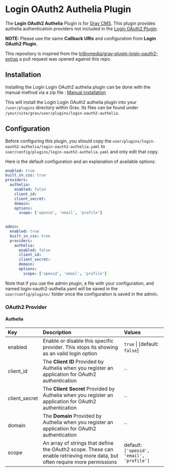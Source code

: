 # Login OAuth2 Authelia Plugin

The **Login OAuth2 Authelia** Plugin is for [Grav CMS](http://github.com/getgrav/grav). This plugin provides authelia authenticatoin providers not included in the [Login OAuth2 Plugin](http://github.com/trilbymedia/grav-plugin-login-oauth2). 


**NOTE:** Please use the same **Callback URIs** and configuration from **Login OAuth2 Plugin**.

This repository is inspired from the [trilbymedia/grav-plugin-login-oauth2-extras](http://github.com/trilbymedia/grav-plugin-login-oauth2-extras) a pull request was opened against this repo.

## Installation

Installing the Login Login OAuth2 authelia plugin can be done with the manual method via a zip file : 
[Manual installation](http://learn.getgrav.org/17/plugins/plugin-install#manual-installation)

This will install the Login Login OAuth2 authelia plugin into your `/user/plugins` directory within Grav. Its files can be found under `/your/site/grav/user/plugins/login-oauth2-authelia`.

## Configuration

Before configuring this plugin, you should copy the `user/plugins/login-oauth2-authelia/login-oauth2-authelia.yaml` to `user/config/plugins/login-oauth2-authelia.yaml` and only edit that copy.

Here is the default configuration and an explanation of available options:

```yaml
enabled: true
built_in_css: true
providers:
  authelia:
    enabled: false
    client_id:
    client_secret:
    domain:
    options:
      scope: ['openid', 'email', 'profile']
  

admin:
  enabled: true
  built_in_css: true
  providers:
    authelia:
      enabled: false
      client_id:
      client_secret:
      domain:
      options:
        scope: ['openid', 'email', 'profile']
```

Note that if you use the admin plugin, a file with your configuration, and named login-oauth2-authelia.yaml will be saved in the `user/config/plugins/` folder once the configuration is saved in the admin.

### OAuth2 Provider

#### Authelia

|Key                   |Description                 | Values |
|:---------------------|:---------------------------|:-------|
| enabled | Enable or disable this specific provider. This stops its showing as an valid login option | `true` \| [default: `false`] |
| client_id | The **Client ID** Provided by Authelia when you register an application for OAuth2 authentication | `` |
| client_secret | The **Client Secret** Provided by Authelia when you register an application for OAuth2 authentication | `` |
| domain | The **Domain** Provided by Authelia when you register an application for OAuth2 authentication | `` |
| scope | An array of strings that define the OAuth2 scope. These can enable retrieving more data, but often require more permissions | default: `['openid', 'email', 'profile']` |

